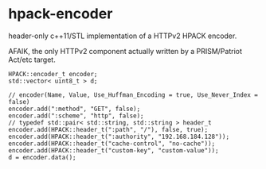 # hpack-encoder
header-only c++11/STL implementation of a HTTPv2 HPACK encoder. 

AFAIK, the only HTTPv2 component actually written by a PRISM/Patriot Act/etc target.

```
HPACK::encoder_t encoder;
std::vector< uint8_t > d;

// encoder(Name, Value, Use_Huffman_Encoding = true, Use_Never_Index = false)
encoder.add(":method", "GET", false);
encoder.add(":scheme", "http", false);
// typedef std::pair< std::string, std::string > header_t
encoder.add(HPACK::header_t(":path", "/"), false, true);
encoder.add(HPACK::header_t(":authority", "192.168.184.128"));
encoder.add(HPACK::header_t("cache-control", "no-cache"));
encoder.add(HPACK::header_t("custom-key", "custom-value"));
d = encoder.data();
```
